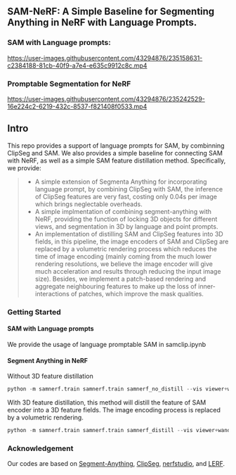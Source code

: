 ## SAM-NeRF: A Simple Baseline for Segmenting Anything in NeRF with Language Prompts.


### SAM with Language prompts:
https://user-images.githubusercontent.com/43294876/235158631-c2384188-81cb-40f9-a7e4-e635c9912c8c.mp4

### Promptable Segmentation for NeRF
https://user-images.githubusercontent.com/43294876/235242529-16e224c2-6219-432c-8537-f821408f0533.mp4

## Intro
This repo provides a support of language prompts for SAM, by combinning ClipSeg and SAM. We also provides a simple baseline for connecting SAM with NeRF, as well as a simple SAM feature distillation method. Specifically, we provide:

> - A simple extension of Segmenta Anything for incorporating language prompt, by combining ClipSeg with SAM, the inference of ClipSeg features are very fast, costing only 0.04s per image which brings neglectable overheads.
> - A simple implmentation of combining segment-anything with NeRF, providing the function of locking 3D objects for different views, and segmentation in 3D by language and point prompts.
>  - An implementation of distilling SAM and ClipSeg features into 3D fields, in this pipeline, the image encoders of SAM and ClipSeg are replaced by a volumetric rendering process which reduces the time of image encoding (mainly coming from the much lower rendering resolutions, we believe the image encoder will give much acceleration and results through reducing the input image size). Besides, we implement a patch-based rendering and aggregate neighbouring features to make up the loss of inner-interactions of patches, which improve the mask qualities.

### Getting Started

#### SAM with Language prompts

We provide the usage of language promptable SAM in samclip.ipynb

#### Segment Anything in NeRF

Without 3D feature distillation
```python
python -m samnerf.train samnerf.train samnerf_no_distill --vis viewer+wandb --viewer.websocket-port 7007
```

With 3D feature distillation, this method will distill the feature of SAM encoder into a 3D feature fields. The image encoding process is replaced by a volumetric rendering.
```python
python -m samnerf.train samnerf.train samnerf_distill --vis viewer+wandb --viewer.websocket-port 7007
```

### Acknowledgement
Our codes are based on [Segment-Anything](https://github.com/facebookresearch/segment-anything), [ClipSeg](https://github.com/timojl/clipseg), [nerfstudio](https://github.com/nerfstudio-project/nerfstudio), and [LERF](https://github.com/kerrj/lerf).